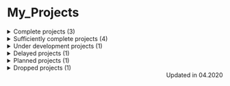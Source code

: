 # My_Projects

<details>
    <summary>Complete projects (3)</summary>

* [angular-tour-of-heroes](https://github.com/EskalonaD/angular-tour-of-heroes);
  * Year: 2019;
  * Ovewrview: tutorial app from [angular.io](https://angular.io).
  * Technologies: Angular2;

* [RandomQuoteMachine](https://github.com/EskalonaD/RandomQuoteMachine);
    * Year: 2019;
    * Overview: simple application that get random quote on buttom click and can post it to twitter.
    * Technologies: Javascript, HTML;

* [Tribute-Page](https://github.com/EskalonaD/Tribute-Page);
  * Year: 2019;
  * Overview: simple markup test from [freecodecamp](https://freecodecamp.org).
  * Technologies: Fluid Layout, HTML, CSS;
</details>

<details>
    <summary>Sufficiently complete projects (4)</summary>

* [ticket-sales-company website](https://github.com/EskalonaD/ticket-sales-company-website);
    * Year: 2019;
    * Overview: Single-page site for travel company;
    * Technologies: Work in group (4 people), Single Page Application, Angular2, Typescript, HTML, CSS;
    * Reason: .

* [Knowledge Assessment System](https://github.com/EskalonaD/knowledge-assessment-system);
    * Year: 2019;
    * Overview: Single-page site used to store tests, allow users pass it and store the results;
    * Technologies: Single Page Aplication, ReactJS, Redux, Reselect, Webpack, SCSS, HTML;
    * Reason: .

* [Adaptive Markup](https://github.com/EskalonaD/homework-markup);
    * Year: 2019;
    * Overview: markup for start page of book-selling website;
    * Technologies: Adaptive Layout, HTML, CSS;
    * Reason: .

* [Landing Markup](https://github.com/EskalonaD/first-psd-into-html-file);
  * Year: 2019;
  * Overview: mark-up for mobile landing page;
  * Technologies: HTML, CSS;
  * Reason: 320px view is completed. Because of wrong decisions while thinking
  of architecture and use float markup at the start it would cost me maybe more time to complete it than make it from the scratch. However I learned a lot from this project.
</details>

<details>
    <summary>Under development projects (1)</summary>

* [Guessing-game-for-mentoring](https://github.com/EskalonaD/Guessing-game-for-mentoring);
  * Overview: Education project. Simulation of users conversation. One user apuzzle number, second try to guess it. Student learn how to create application from scratch to end while copying this application.
  * Technologies: Angular2, RxJs, GitHub pages deployment.
</details>

<details>
  <summary>Delayed projects (1)</summary>

* [WhatToDo](https://github.com/EskalonaD/WhatToDo);
  * Overview: Task-management project for multiple users, that collect different time marked tasks and automatically create a list of tasks for particular day;
  * Technologies: Single Page Application, Angular2;
  * Reason: I had to delay it in favor of application for my student.
</details>

<details>
  <summary>Planned projects (1)</summary>

* [Angular training playground](https://github.com/EskalonaD/Angular_training_playground);
  * Overview: Sets of component/mini-applications created to learn/save concepts of Angular.

</details>

<details>
  <summary>Dropped projects (1)</summary>

* [SurveyForm](https://github.com/EskalonaD/SurveyForm);
  * Year: 2019;
  * Overview: simple form mark-up test from [freecodecamp](https://freecodecamp.org);
  * Reason: I dropped project because of the lack of time, after I could resume - it became too challengless to continue.
</details>

<div align="right">Updated in 04.2020</div>
